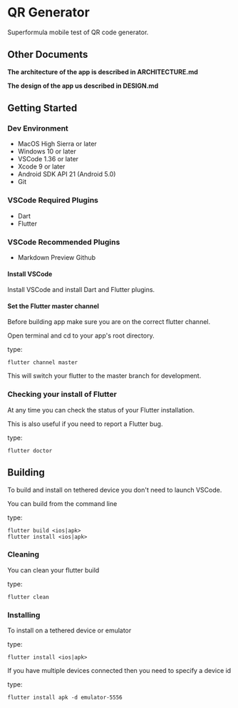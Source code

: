 # QR Generator

Superformula mobile test of QR code generator.

## Other Documents

**The architecture of the app is described in ARCHITECTURE.md**

**The design of the app us described in DESIGN.md**

## Getting Started

### Dev Environment

- MacOS High Sierra or later
- Windows 10 or later
- VSCode 1.36 or later
- Xcode 9 or later
- Android SDK API 21 (Android 5.0)
- Git

### VSCode Required Plugins
- Dart
- Flutter

### VSCode Recommended Plugins
- Markdown Preview Github

#### Install VSCode
Install VSCode and install Dart and Flutter plugins.

#### Set the Flutter master channel
Before building app make sure you are on the correct flutter channel.

Open terminal and cd to your app's root directory.

type:
```
flutter channel master
```
This will switch your flutter to the master branch for development.

### Checking your install of Flutter

At any time you can check the status of your Flutter installation.

This is also useful if you need to report a Flutter bug.

type:

```
flutter doctor
```

## Building

To build and install on tethered device you don't need to launch VSCode.

You can build from the command line

type:
```
flutter build <ios|apk>
flutter install <ios|apk>
```

### Cleaning

You can clean your flutter build

type:
```
flutter clean
```

### Installing

To install on a tethered device or emulator

type:
```
flutter install <ios|apk>
```

If you have multiple devices connected then you need to specify a device id

type:
```
flutter install apk -d emulator-5556
```
